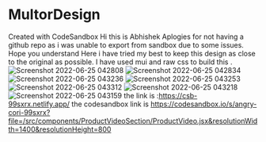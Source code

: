 # MultorDesign
Created with CodeSandbox
Hi this is Abhishek 
Aplogies for not having a github repo as i was unable to export from sandbox due to some issues.
Hope you understand 
Here i have tried my best to keep this  design as close to the original as possible.
I have used mui and raw css to build this .
![Screenshot 2022-06-25 042808](https://user-images.githubusercontent.com/56989605/175748796-782a6857-72fe-4320-a11c-09056098bcba.png)
![Screenshot 2022-06-25 042834](https://user-images.githubusercontent.com/56989605/175748770-bfb0b3c9-150a-4ff0-bc13-1d04012c548a.png)
![Screenshot 2022-06-25 043236](https://user-images.githubusercontent.com/56989605/175748821-b2dc7f22-3675-40a5-a5d8-5097589b5916.png)
![Screenshot 2022-06-25 043253](https://user-images.githubusercontent.com/56989605/175748824-db8e7dd5-931c-4fa6-8a92-82052c63291a.png)
![Screenshot 2022-06-25 043312](https://user-images.githubusercontent.com/56989605/175748828-518a18d9-1193-4528-88b8-788d93e6bc4f.png)
![Screenshot 2022-06-25 043218](https://user-images.githubusercontent.com/56989605/175748815-8ab53025-8d1e-43fa-b08e-36c627a937ae.png)
![Screenshot 2022-06-25 043159](https://user-images.githubusercontent.com/56989605/175748878-62d4fbf6-3d22-4160-a724-e2387871bbbe.png)
the link is
:https://csb-99sxrx.netlify.app/
the codesandbox link is
https://codesandbox.io/s/angry-cori-99sxrx?file=/src/components/ProductVideoSection/ProductVideo.jsx&resolutionWidth=1400&resolutionHeight=800
